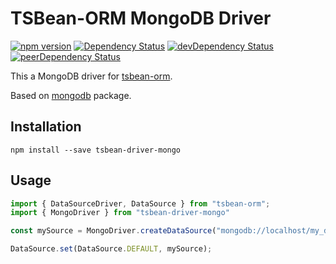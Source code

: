 # TSBean-ORM MongoDB Driver

[![npm version](https://badge.fury.io/js/tsbean-driver-mongo.svg)](https://badge.fury.io/js/tsbean-driver-mongo)
[![Dependency Status](https://david-dm.org/AgustinSRG/tsbean-driver-mongo.svg)](https://david-dm.org/AgustinSRG/tsbean-driver-mongo)
[![devDependency Status](https://david-dm.org/AgustinSRG/tsbean-driver-mongo/dev-status.svg)](https://david-dm.org/AgustinSRG/tsbean-driver-mongo?type=dev)
[![peerDependency Status](https://david-dm.org/AgustinSRG/tsbean-driver-mongo/peer-status.svg)](https://david-dm.org/AgustinSRG/tsbean-driver-mongo?type=peer)

This a MongoDB driver for [tsbean-orm](https://github.com/AgustinSRG/tsbean-orm).

Based on [mongodb](https://www.npmjs.com/package/mongodb) package.

## Installation

```
npm install --save tsbean-driver-mongo
```

## Usage

```ts
import { DataSourceDriver, DataSource } from "tsbean-orm";
import { MongoDriver } from "tsbean-driver-mongo"

const mySource = MongoDriver.createDataSource("mongodb://localhost/my_database");

DataSource.set(DataSource.DEFAULT, mySource);
```
